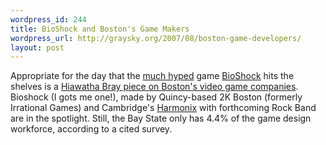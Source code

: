 ```yaml
--- 
wordpress_id: 244
title: BioShock and Boston's Game Makers
wordpress_url: http://graysky.org/2007/08/boston-game-developers/
layout: post
---
```

Appropriate for the day that the <a href="http://www.metacritic.com/games/platforms/xbox360/bioshock">much hyped</a> game <a href="http://www.2kgames.com/bioshock/">BioShock</a> hits the shelves is a <a href="http://www.boston.com/business/globe/articles/2007/08/21/hub_back_in_scoring_position/">Hiawatha Bray piece on Boston's video game companies</a>. Bioshock (I gots me one!), made by Quincy-based 2K Boston (formerly Irrational Games) and Cambridge's <a href="http://www.harmonixmusic.com/">Harmonix</a> with forthcoming Rock Band are in the spotlight. Still, the Bay State only has 4.4% of the game design workforce, according to a cited survey.
